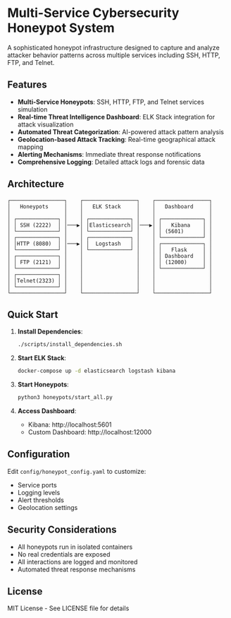 # Multi-Service Cybersecurity Honeypot System

A sophisticated honeypot infrastructure designed to capture and analyze attacker behavior patterns across multiple services including SSH, HTTP, FTP, and Telnet.

## Features

- **Multi-Service Honeypots**: SSH, HTTP, FTP, and Telnet services simulation
- **Real-time Threat Intelligence Dashboard**: ELK Stack integration for attack visualization
- **Automated Threat Categorization**: AI-powered attack pattern analysis
- **Geolocation-based Attack Tracking**: Real-time geographical attack mapping
- **Alerting Mechanisms**: Immediate threat response notifications
- **Comprehensive Logging**: Detailed attack logs and forensic data

## Architecture

```
┌─────────────────┐    ┌─────────────────┐    ┌─────────────────┐
│   Honeypots     │    │   ELK Stack     │    │   Dashboard     │
│                 │    │                 │    │                 │
│ ┌─────────────┐ │    │ ┌─────────────┐ │    │ ┌─────────────┐ │
│ │ SSH (2222)  │ │───▶│ │Elasticsearch│ │───▶│ │   Kibana    │ │
│ └─────────────┘ │    │ └─────────────┘ │    │ │ (5601)      │ │
│ ┌─────────────┐ │    │ ┌─────────────┐ │    │ └─────────────┘ │
│ │HTTP (8080)  │ │───▶│ │  Logstash   │ │    │ ┌─────────────┐ │
│ └─────────────┘ │    │ └─────────────┘ │    │ │   Flask     │ │
│ ┌─────────────┐ │    │                 │    │ │ Dashboard   │ │
│ │ FTP (2121)  │ │    │                 │    │ │ (12000)     │ │
│ └─────────────┘ │    │                 │    │ └─────────────┘ │
│ ┌─────────────┐ │    │                 │    │                 │
│ │Telnet(2323) │ │    │                 │    │                 │
│ └─────────────┘ │    │                 │    │                 │
└─────────────────┘    └─────────────────┘    └─────────────────┘
```

## Quick Start

1. **Install Dependencies**:
   ```bash
   ./scripts/install_dependencies.sh
   ```

2. **Start ELK Stack**:
   ```bash
   docker-compose up -d elasticsearch logstash kibana
   ```

3. **Start Honeypots**:
   ```bash
   python3 honeypots/start_all.py
   ```

4. **Access Dashboard**:
   - Kibana: http://localhost:5601
   - Custom Dashboard: http://localhost:12000

## Configuration

Edit `config/honeypot_config.yaml` to customize:
- Service ports
- Logging levels
- Alert thresholds
- Geolocation settings

## Security Considerations

- All honeypots run in isolated containers
- No real credentials are exposed
- All interactions are logged and monitored
- Automated threat response mechanisms

## License

MIT License - See LICENSE file for details